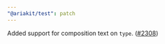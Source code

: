 ```yaml
---
"@ariakit/test": patch
---
```


Added support for composition text on `type`. ([#2308](https://github.com/ariakit/ariakit/pull/2308))
